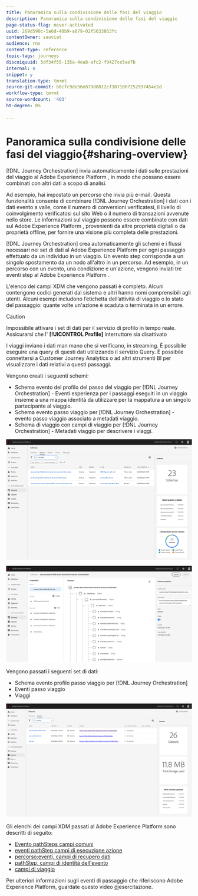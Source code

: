 ```yaml
---
title: Panoramica sulla condivisione delle fasi del viaggio
description: Panoramica sulla condivisione delle fasi del viaggio
page-status-flag: never-activated
uuid: 269d590c-5a6d-40b9-a879-02f5033863fc
contentOwner: sauviat
audience: rns
content-type: reference
topic-tags: journeys
discoiquuid: 5df34f55-135a-4ea8-afc2-f9427ce5ae7b
internal: n
snippet: y
translation-type: tm+mt
source-git-commit: b8cfc9de56e879d8812cf3871067252937454e1d
workflow-type: tm+mt
source-wordcount: '403'
ht-degree: 0%

---
```



# Panoramica sulla condivisione delle fasi del viaggio{#sharing-overview}

[!DNL Journey Orchestration] invia automaticamente i dati sulle prestazioni del viaggio al Adobe Experience Platform , in modo che possano essere combinati con altri dati a scopo di analisi.

Ad esempio, hai impostato un percorso che invia più e-mail. Questa funzionalità consente di combinare [!DNL Journey Orchestration] i dati con i dati evento a valle, come il numero di conversioni verificatesi, il livello di coinvolgimento verificatosi sul sito Web o il numero di transazioni avvenute nello store. Le informazioni sul viaggio possono essere combinate con dati sul Adobe Experience Platform , provenienti da altre proprietà digitali o da proprietà offline, per fornire una visione più completa delle prestazioni.

[!DNL Journey Orchestration] crea automaticamente gli schemi e i flussi necessari nei set di dati al Adobe Experience Platform  per ogni passaggio effettuato da un individuo in un viaggio. Un evento step corrisponde a un singolo spostamento da un nodo all&#39;altro in un percorso. Ad esempio, in un percorso con un evento, una condizione e un&#39;azione, vengono inviati tre eventi step al Adobe Experience Platform .

L&#39;elenco dei campi XDM che vengono passati è completo. Alcuni contengono codici generati dal sistema e altri hanno nomi comprensibili agli utenti. Alcuni esempi includono l’etichetta dell’attività di viaggio o lo stato del passaggio: quante volte un&#39;azione è scaduta o terminata in un errore.

>[!CAUTION]
>
>Impossibile attivare i set di dati per il servizio di profilo in tempo reale. Assicurarsi che l&#39; **[!UICONTROL Profile]** interruttore sia disattivato

I viaggi inviano i dati man mano che si verificano, in streaming. È possibile eseguire una query di questi dati utilizzando il servizio Query. È possibile connettersi a Customer Journey Analytics o ad altri strumenti BI per visualizzare i dati relativi a questi passaggi.

Vengono creati i seguenti schemi:

* Schema evento del profilo del passo del viaggio per [!DNL Journey Orchestration] - Eventi esperienza per i passaggi eseguiti in un viaggio insieme a una mappa identità da utilizzare per la mappatura a un singolo partecipante al viaggio.
* Schema evento passo viaggio per [!DNL Journey Orchestration] - evento passo viaggio associato a metadati viaggio.
* Schema di viaggio con campi di viaggio per [!DNL Journey Orchestration] - Metadati viaggio per descrivere i viaggi.

![](../assets/sharing1.png)

![](../assets/sharing2.png)

Vengono passati i seguenti set di dati:

* Schema evento profilo passo viaggio per [!DNL Journey Orchestration]
* Eventi passo viaggio
* Viaggi

![](../assets/sharing3.png)

Gli elenchi dei campi XDM passati al Adobe Experience Platform  sono descritti di seguito:

* [Evento pathSteps campi comuni](../building-journeys/sharing-common-fields.md)
* [eventi pathStep campi di esecuzione azione](../building-journeys/sharing-execution-fields.md)
* [percorso:eventi, campi di recupero dati](../building-journeys/sharing-fetch-fields.md)
* [pathStep, campi di identità dell&#39;evento](../building-journeys/sharing-identity-fields.md)
* [campi di viaggio](../building-journeys/sharing-journey-fields.md)

Per ulteriori informazioni sugli eventi di passaggio che riferiscono  Adobe Experience Platform, guardate questo video [di](https://docs.adobe.com/content/help/en/journey-orchestration-learn/tutorials/reporting-step-events-to-adobe-experience-platform.html)esercitazione.
